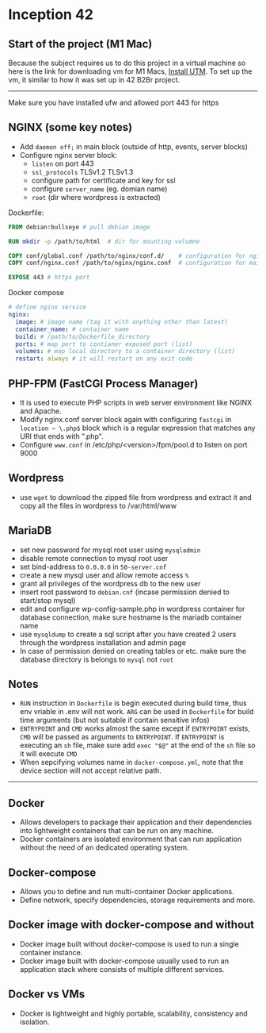 # **Inception 42**

## **Start of the project** (M1 Mac)
Because the subject requires us to do this project in a virtual machine so here is the link for downloading vm for M1 Macs, [Install UTM](https://mac.getutm.app/). To set up the vm, it similar to how it was set up in 42 B2Br project.

---
Make sure you have installed ufw and allowed port 443 for https
## **NGINX** (some key notes)
- Add `daemon off;` in main block (outside of http, events, server blocks)
- Configure nginx server block:
  - `listen` on port 443
  - `ssl_protocols` TLSv1.2 TLSv1.3
  - configure path for certificate and key for ssl
  - configure `server_name` (eg. domian name)
  - `root` (dir where wordpress is extracted)

Dockerfile:
```Dockerfile
FROM debian:bullseye # pull debian image

RUN mkdir -p /path/to/html	# dir for mounting volumne

COPY conf/global.conf /path/to/nginx/conf.d/	# configuration for nginx server block
COPY conf/nginx.conf /path/to/nginx/nginx.conf	# configuration for main, events, http blocks

EXPOSE 443 # https port
```
Docker compose
```yml
# define nginx service
nginx:
  image: # image name (tag it with anything other than latest)
  container_name: # container name
  build: # /path/to/Dockerfile_directory
  ports: # map port to contianer exposed port (list)
  volumes: # map local directory to a container directory (list)
  restart: always # it will restart on any exit code
```

## **PHP-FPM** (FastCGI Process Manager)
- It is used to execute PHP scripts in web server environment like NGINX and Apache.
- Modify nginx.conf server block again with configuring `fastcgi` in `location ~ \.php$` block which is a regular expression that matches any URI that ends with ".php".
- Configure `www.conf` in /etc/php/\<version>/fpm/pool.d to listen on port 9000

## **Wordpress**
- use `wget` to download the zipped file from wordpress and extract it and copy all the files in wordpress to /var/html/www

## **MariaDB**
- set new password for mysql root user using `mysqladmin`
- disable remote connection to mysql root user
- set bind-address to `0.0.0.0` in `50-server.cnf`
- create a new mysql user and allow remote access `%`
- grant all privileges of the wordpress db to the new user
- insert root password to `debian.cnf` (incase permission denied to start/stop mysql)
- edit and configure wp-config-sample.php in wordpress container for database connection, make sure hostname is the mariadb container name
- use `mysqldump` to create a sql script after you have created 2 users through the wordpress installation and admin page
- In case of permission denied on creating tables or etc. make sure the database directory is belongs to `mysql` not `root`

## Notes
- `RUN` instruction in `Dockerfile` is begin executed during build time, thus env vriable in .env will not work. `ARG` can be used in `Dockerfile` for build time arguments (but not suitable if contain sensitive infos)
- `ENTRYPOINT` and `CMD` works almost the same except if `ENTRYPOINT` exists, `CMD` will be passed as arguments to `ENTRYPOINT`. If `ENTRYPOINT` is executing an `sh` file, make sure add `exec "$@"` at the end of the `sh` file so it will execute `CMD`
- When sepcifying volumes name in `docker-compose.yml`, note that the device section will not accept relative path.

---
## Docker
- Allows developers to package their application and their dependencies into lightweight containers that can be run on any machine.
- Docker containers are isolated environment that can run application without the need of an dedicated operating system.

## Docker-compose
- Allows you to define and run multi-container Docker applications.
- Define network, specify dependencies, storage requirements and more.

## Docker image with docker-compose and without
- Docker image built without docker-compose is used to run a single container instance.
- Docker image built with docker-compose usually used to run an application stack where consists of multiple different services.

## Docker vs VMs
- Docker is lightweight and highly portable, scalability, consistency and isolation.

